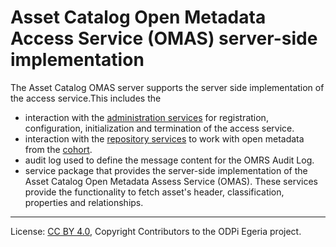 <!-- SPDX-License-Identifier: CC-BY-4.0 -->
<!-- Copyright Contributors to the ODPi Egeria project. -->

# Asset Catalog Open Metadata Access Service (OMAS) server-side implementation

The Asset Catalog OMAS server supports the server side implementation of the access service.This includes the 

* interaction with the [administration services](../../../admin-services) for
    registration, configuration, initialization and termination of the access service.
* interaction with the [repository services](../../../repository-services) to work with open metadata from the
    [cohort](../../../repository-services/docs/open-metadata-repository-cohort.md).
* audit log used to define the message content for the OMRS Audit Log.
* service package that provides the server-side implementation of the Asset Catalog Open Metadata Assess Service (OMAS).
These services provide the functionality to fetch asset's header, classification, properties and relationships.
  
  
----
License: [CC BY 4.0](https://creativecommons.org/licenses/by/4.0/),
Copyright Contributors to the ODPi Egeria project.
